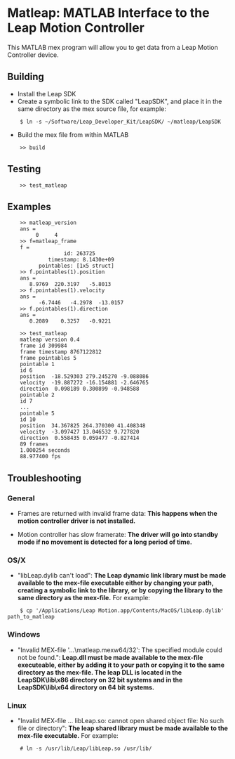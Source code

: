 # Matleap: MATLAB Interface to the Leap Motion Controller

This MATLAB mex program will allow you to get data from a Leap Motion
Controller device.

## Building

* Install the Leap SDK
* Create a symbolic link to the SDK called "LeapSDK", and place it in the
  same directory as the mex source file, for example:

```
    $ ln -s ~/Software/Leap_Developer_Kit/LeapSDK/ ~/matleap/LeapSDK
```

* Build the mex file from within MATLAB

```
    >> build
```

## Testing

```
    >> test_matleap
```

## Examples
```
    >> matleap_version
    ans =
         0     4
    >> f=matleap_frame
    f =
                  id: 263725
             timestamp: 8.1430e+09
          pointables: [1x5 struct]
    >> f.pointables(1).position
    ans =
       8.9769  220.3197   -5.8013
    >> f.pointables(1).velocity
    ans =
          -6.7446   -4.2978  -13.0157
    >> f.pointables(1).direction
    ans =
       0.2089    0.3257   -0.9221

    >> test_matleap
    matleap version 0.4
    frame id 309984
    frame timestamp 8767122812
    frame pointables 5
    pointable 1
    id 6
    position  -18.529303 279.245270 -9.088086
    velocity  -19.887272 -16.154881 -2.646765
    direction  0.098189 0.300899 -0.948588
    pointable 2
    id 7
    ...
    pointable 5
    id 10
    position  34.367825 264.370300 41.408348
    velocity  -3.097427 13.046532 9.727820
    direction  0.558435 0.059477 -0.827414
    89 frames
    1.000254 seconds
    88.977400 fps
```

## Troubleshooting

### General

* Frames are returned with invalid frame data:  **This happens when the
  motion controller driver is not installed.**

* Motion controller has slow framerate:  **The driver will go into standby
  mode if no movement is detected for a long period of time.**

### OS/X

* "libLeap.dylib can't load": **The Leap dynamic link library must be made
  available to the mex-file executable either by changing your path,
  creating a symbolic link to the library, or by copying the library to the
  same directory as the mex-file.**  For example:

```
    $ cp '/Applications/Leap Motion.app/Contents/MacOS/libLeap.dylib' path_to_matleap
```

### Windows

* "Invalid MEX-file '...\matleap.mexw64/32': The specified module could not
  be found.": **Leap.dll must be made available to the mex-file executeable,
  either by adding it to your path or copying it to the same directory as
  the mex-file.  The leap DLL is located in the LeapSDK\lib\x86 directory on
  32 bit systems and in the LeapSDK\lib\x64 directory on 64 bit systems.**

### Linux

* "Invalid MEX-file ... libLeap.so: cannot open shared object file: No such
  file or directory":  **The leap shared library must be made available to the
  mex-file executable.**  For example:

```
    # ln -s /usr/lib/Leap/libLeap.so /usr/lib/
```

